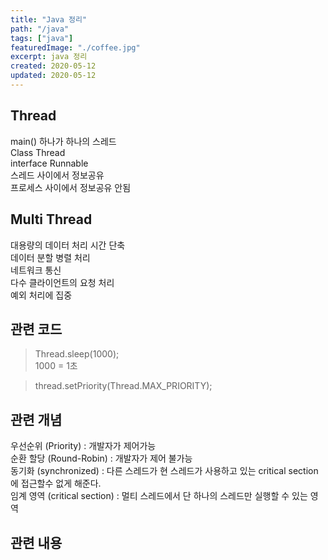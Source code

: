```yaml
---
title: "Java 정리"
path: "/java"
tags: ["java"]
featuredImage: "./coffee.jpg"
excerpt: java 정리 
created: 2020-05-12
updated: 2020-05-12
---
```


## Thread

main() 하나가 하나의 스레드     
Class Thread     
interface Runnable      
스레드 사이에서 정보공유     
프로세스 사이에서 정보공유 안됨     


## Multi Thread

대용량의 데이터 처리 시간 단축     
데이터 분할 병렬 처리      
네트워크 통신      
다수 클라이언트의 요청 처리      
예외 처리에 집중      

## 관련 코드


> Thread.sleep(1000);       
> 1000 = 1초     

> thread.setPriority(Thread.MAX_PRIORITY);

## 관련 개념

우선순위 (Priority) : 개발자가 제어가능      
순환 할당 (Round-Robin) : 개발자가 제어 불가능       
동기화 (synchronized) : 다른 스레드가 현 스레드가 사용하고 있는 critical section 에 접근할수 없게 해준다.     
임계 영역 (critical section) : 멀티 스레드에서 단 하나의 스레드만 실행할 수 있는 영역

## 관련 내용 


